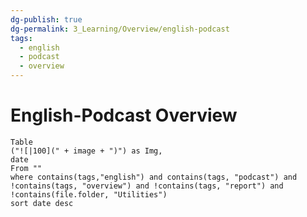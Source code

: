 ```yaml
---
dg-publish: true
dg-permalink: 3_Learning/Overview/english-podcast
tags:
  - english
  - podcast
  - overview
---
```

# English-Podcast Overview
```dataview
Table 
("![|100](" + image + ")") as Img,
date
From ""
where contains(tags,"english") and contains(tags, "podcast") and !contains(tags, "overview") and !contains(tags, "report") and !contains(file.folder, "Utilities")
sort date desc
```


